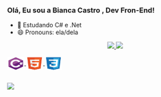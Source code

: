  ### Olá, Eu sou a Bianca Castro , Dev Fron-End!

- 🌱 Estudando C# e .Net
- 😄 Pronouns: ela/dela

<div align="center">
  <a href="https://github.com/BIANCA-Castro">
  <img height="180em" src="https://github-readme-stats.vercel.app/api?username=Bianca-Castro&show_icons=false&theme=dracula&include_all_commits=true&count_private=true"/>
  <img height="180em" src="https://github-readme-stats.vercel.app/api/top-langs/?username=Bianca-Castro&layout=compact&langs_count=7&theme=dracula"/>
</div>
  <div style="display: inline_block"><br>
    <img align="center" alt="Rafa-Csharp" height="30" width="40" src="https://raw.githubusercontent.com/devicons/devicon/master/icons/csharp/csharp-original.svg">
    <img align="center" alt="Rafa-HTML" height="30" width="40" src="https://raw.githubusercontent.com/devicons/devicon/master/icons/html5/html5-original.svg">
  <img align="center" alt="Rafa-CSS" height="30" width="40" src="https://raw.githubusercontent.com/devicons/devicon/master/icons/css3/css3-original.svg">
   <div>
    
   ##
 
<div>
  <a href="https://www.linkedin.com/in/dev-biancacastro/" target="_blank"><img src="https://img.shields.io/badge/-LinkedIn-%230077B5?style=for-the-badge&logo=linkedin&logoColor=white" target="_blank"></a
 <div> 
